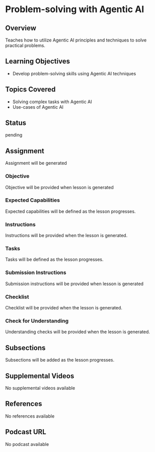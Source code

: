 # Problem-solving with Agentic AI

## Overview

Teaches how to utilize Agentic AI principles and techniques to solve practical problems.

## Learning Objectives

- Develop problem-solving skills using Agentic AI techniques

## Topics Covered

- Solving complex tasks with Agentic AI
- Use-cases of Agentic AI

## Status

pending

## Assignment

Assignment will be generated

### Objective

Objective will be provided when lesson is generated

### Expected Capabilities

Expected capabilities will be defined as the lesson progresses.

### Instructions

Instructions will be provided when the lesson is generated.

### Tasks

Tasks will be defined as the lesson progresses.

### Submission Instructions

Submission instructions will be provided when lesson is generated

### Checklist

Checklist will be provided when the lesson is generated.

### Check for Understanding

Understanding checks will be provided when the lesson is generated.

## Subsections

Subsections will be added as the lesson progresses.

## Supplemental Videos

No supplemental videos available

## References

No references available

## Podcast URL

No podcast available